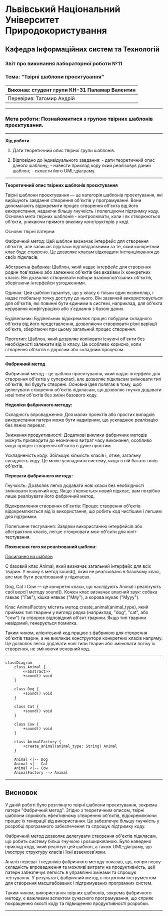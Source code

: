 
# Львівський Національний Університет Природокористування
## Кафедра Інформаційних систем та Технологій


### Звіт про виконання лабораторної роботи №11
### Тема: "Твірні шаблони проєктування"


| Виконав: студент групи КН-31 Паламар Валентин |  
| ----------------------------------------------|  
| Перевірив: Татомир Андрій                     |  

---

### Мета роботи: Познайомитися з групою твірних шаблонів проєктування.

---

**Хід роботи**

1. Дати теоретичний опис твірної групи шаблонів.

2. Відповідно до індивідуального завдання: - дати теоретичний опис даного шаблону; - навести приклад коду який реалізовує даний шаблон; - скласти його UML-діаграму.

---

**Теоретичний опис твірних шаблонів проєктування**

Твірні шаблони проєктування — це категорія шаблонів проєктування, які вирішують завдання створення об'єктів у програмуванні. Вони допомагають відокремити процес створення об'єкта від його використання, надаючи більшу гнучкість і полегшуючи підтримку коду. Основна мета твірних шаблонів - контролювати, коли і як створюються об'єкти, уникаючи прямого виклику конструкторів у коді.

Основні твірні патерни:

Фабричний метод: Цей шаблон визначає інтерфейс для створення об'єктів, але залишає підкласи відповідальними за те, який конкретний клас буде створено. Це дозволяє класам відкладати інстанціювання до своїх підкласів.

Абстрактна фабрика: Шаблон, який надає інтерфейс для створення родин пов'язаних або залежних об'єктів без вказівки їх конкретних класів. Він дозволяє створювати набори взаємопов'язаних об'єктів, зберігаючи інтерфейси узгодженими.

Одинак: Цей шаблон гарантує, що у класу є тільки один екземпляр, і надає глобальну точку доступу до нього. Він зазвичай використовується для об'єктів, які повинні бути єдиними в системі, наприклад, для об'єкта керування конфігурацією або з'єднання з базою даних.

Будівельник: Будівельник відокремлює процес побудови складного об'єкта від його представлення, дозволяючи створювати різні варіації об'єкта, зберігаючи при цьому загальний процес створення.

Прототип: Шаблон, який дозволяє копіювати існуючі об'єкти без необхідності залежати від їх класу. Це особливо корисно, коли створення об'єктів є дорогим або складним процесом.

---

**Фабричний метод**

Фабричний метод - це шаблон проектування, який надає інтерфейс для створення об'єктів у суперкласі, але дозволяє підкласам змінювати тип об'єктів, які будуть створені. Основна ідея полягає в тому, щоб делегувати створення об'єктів підкласам, що дозволяє гнучко додавати нові типи об'єктів без зміни базового коду.


**Недоліки фабричного методу:**

Складність впровадження: Для малих проектів або простих випадків використання патерн може бути надмірним, що ускладнює реалізацію без явних переваг.

Зниження продуктивності: Додаткові виклики фабричних методів можуть призводити до незначних витрат часу виконання, особливо якщо процес створення об'єктів є дуже простим.

Ускладненість коду: Збільшує кількість класів і, отже, загальну складність коду. Це може ускладнити систему, якщо в ній багато типів об'єктів.


**Переваги фабричного методу:**

Гнучкість: Дозволяє легко додавати нові класи без необхідності змінювати існуючий код. Якщо з’являється новий підклас, вам потрібно лише реалізувати його фабричний метод.

Відокремлення створення об'єктів: Процес створення об'єктів відокремлюється від їх використання, що робить код чистішим і легшим для підтримки.

Полегшене тестування: Завдяки використанню інтерфейсів або абстрактних класів, легше створювати мок-об'єкти для юніт-тестування.


**Пояснення того як реалізований шаблон:**

[Посилання на шаблон](main.py)

Є базовий клас Animal, який визначає загальний інтерфейс для всіх тварин. У ньому є метод sound(), який не реалізовано в базовому класі, але має бути реалізований у підкласах.

Dog, Cat і Cow — це конкретні класи, що наслідують Animal і реалізують свої версії методу sound(). Кожен клас визначає власний звук: собака гавкає ("Гав"), кішка нявкає ("Мяу"), а корова мукає ("Мууу").

Клас AnimalFactory містить метод create_animal(animal_type), який приймає тип тварини у вигляді рядка (наприклад, "dog", "cat", або "cow") та створює відповідний об'єкт тварини. Якщо тип тварини невідомий, генерується помилка.

Таким чином, клієнтський код працює з фабрикою для створення об'єктів тварин, а не викликає конструктори конкретних класів напряму. Це дозволяє легко додавати нові типи тварин або змінювати логіку їх створення, не змінюючи основний код.

---

```mermaid
classDiagram
    class Animal {
        <<abstract>>
        +sound() void
    }
    
    class Dog {
        +sound() void
    }
    
    class Cat {
        +sound() void
    }
    
    class Cow {
        +sound() void
    }
    
    class AnimalFactory {
        +create_animal(animal_type: String) Animal
    }
    
    Animal <|-- Dog
    Animal <|-- Cat
    Animal <|-- Cow
    AnimalFactory --> Animal

```

---

## Висновок

У даній роботі було розглянуто твірні шаблони проєктування, зокрема патерн "Фабричний метод". Згідно з теоретичним описом, твірні шаблони сприяють ефективному створенню об'єктів, відокремлюючи процес їх генерації від використання. Це забезпечує більшу гнучкість у розробці програмного забезпечення та спрощує підтримку коду.

Фабричний метод дозволяє делегувати створення об'єктів підкласам, що робить систему більш гнучкою і розширюваною. Було наведено приклад коду, який реалізує цей шаблон, а також UML-діаграму, що ілюструє структуру класів і їхні взаємозв'язки.

Аналіз переваг і недоліків фабричного методу показав, що, попри певну складність впровадження та можливі витрати на продуктивність, цей патерн забезпечує легкість в управлінні змінами та спрощує тестування. У результаті, фабричний метод є потужним інструментом для створення масштабованих і підтримуваних програмних систем.

Таким чином, використання твірних шаблонів, зокрема фабричного методу, є важливим аспектом сучасного програмування, що сприяє покращенню якості коду та підвищенню продуктивності розробки.

---


